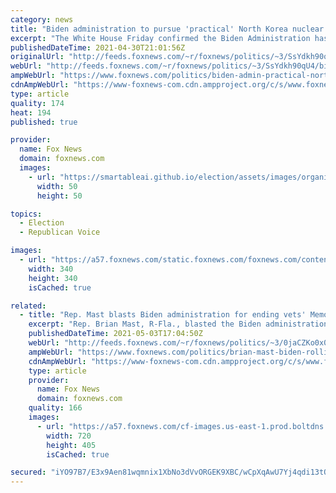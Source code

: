 ```yaml
---
category: news
title: "Biden administration to pursue 'practical' North Korea nuclear diplomacy"
excerpt: "The White House Friday confirmed the Biden Administration has completed a months-long review of North Korea policy and will chart a different path than former President Donald Trump in an effort to end North Korea’s nuclear and ballistic missile program."
publishedDateTime: 2021-04-30T21:01:56Z
originalUrl: "http://feeds.foxnews.com/~r/foxnews/politics/~3/SsYdkh90qU4/biden-admin-practical-north-korea-nuclear-diplomacy"
webUrl: "http://feeds.foxnews.com/~r/foxnews/politics/~3/SsYdkh90qU4/biden-admin-practical-north-korea-nuclear-diplomacy"
ampWebUrl: "https://www.foxnews.com/politics/biden-admin-practical-north-korea-nuclear-diplomacy.amp"
cdnAmpWebUrl: "https://www-foxnews-com.cdn.ampproject.org/c/s/www.foxnews.com/politics/biden-admin-practical-north-korea-nuclear-diplomacy.amp"
type: article
quality: 174
heat: 194
published: true

provider:
  name: Fox News
  domain: foxnews.com
  images:
    - url: "https://smartableai.github.io/election/assets/images/organizations/foxnews.com-50x50.jpg"
      width: 50
      height: 50

topics:
  - Election
  - Republican Voice

images:
  - url: "https://a57.foxnews.com/static.foxnews.com/foxnews.com/content/uploads/2021/04/340/340/Marisa-Schultz.jpg?ve=1&tl=1"
    width: 340
    height: 340
    isCached: true

related:
  - title: "Rep. Mast blasts Biden administration for ending vets' Memorial Day motorcycle tradition"
    excerpt: "Rep. Brian Mast, R-Fla., blasted the Biden administration for rescinding a permit for a 30-plus years Memorial Day tradition for veterans that has always been staged in the Pentagon parking lot."
    publishedDateTime: 2021-05-03T17:04:50Z
    webUrl: "http://feeds.foxnews.com/~r/foxnews/politics/~3/0jaCZKo0x0A/brian-mast-biden-rolling-to-remember-memorial-day"
    ampWebUrl: "https://www.foxnews.com/politics/brian-mast-biden-rolling-to-remember-memorial-day.amp"
    cdnAmpWebUrl: "https://www-foxnews-com.cdn.ampproject.org/c/s/www.foxnews.com/politics/brian-mast-biden-rolling-to-remember-memorial-day.amp"
    type: article
    provider:
      name: Fox News
      domain: foxnews.com
    quality: 166
    images:
      - url: "https://a57.foxnews.com/cf-images.us-east-1.prod.boltdns.net/v1/static/694940094001/e8b5393f-f355-4188-87a7-7017213a29a5/5d2e7d8b-a58f-419f-88fb-677cb3dcd715/1280x720/match/720/405/image.jpg?ve=1&tl=1"
        width: 720
        height: 405
        isCached: true

secured: "iYO97B7/E3x9Aen81wqmnix1XbNo3dVvORGEK9XBC/wCpXqAwU7Yj4qdi13tOXTea7RQJe8tGD0rbVmU1uipgtBMlJBhoyCPJ7voMvdViPKDfp5Ls+kLL3LOvN8eS//gz7SNoCVXY329Sz8hnovXsbQNyb0LyKNb8Otd0yaNZsg0zABaBwMEalNsmHT84cn251Xe2fmRBU2vRxsd8WmCpD1NsWieztMAaW9v+9Arbp+/3BUv+l6rQkGxhtw7sgW7VBONEtv62r25ou64esGkTP+OmKyPqMBTIUzDQG/eVl1qvsxSn8yeILLMYUlexVZX0uL0dC11LcEcew3ywfE3CgbbaDlbHwv6r9ybBNRq5zU=;3g5c8+jUui/GAP83TBNQcw=="
---
```


